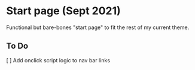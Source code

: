 # Start page (Sept 2021)

Functional but bare-bones "start page" to fit the rest of my current theme.

## To Do

[ ] Add onclick script logic to nav bar links